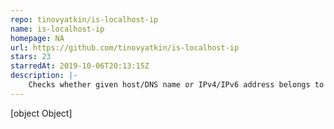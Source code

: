 ```yaml
---
repo: tinovyatkin/is-localhost-ip
name: is-localhost-ip
homepage: NA
url: https://github.com/tinovyatkin/is-localhost-ip
stars: 23
starredAt: 2019-10-06T20:13:15Z
description: |-
    Checks whether given host/DNS name or IPv4/IPv6 address belongs to the local machine
---
```


[object Object]
